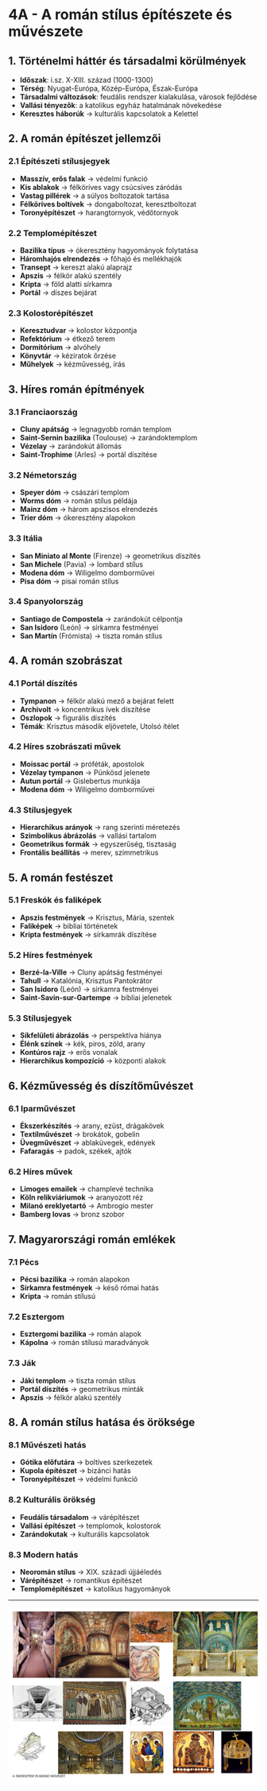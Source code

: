 # 4A - A román stílus építészete és művészete

## 1. Történelmi háttér és társadalmi körülmények
- **Időszak**: i.sz. X-XIII. század (1000-1300)
- **Térség**: Nyugat-Európa, Közép-Európa, Észak-Európa
- **Társadalmi változások**: feudális rendszer kialakulása, városok fejlődése
- **Vallási tényezők**: a katolikus egyház hatalmának növekedése
- **Keresztes háborúk** → kulturális kapcsolatok a Kelettel

## 2. A román építészet jellemzői

### 2.1 Építészeti stílusjegyek
- **Masszív, erős falak** → védelmi funkció
- **Kis ablakok** → félköríves vagy csúcsíves záródás
- **Vastag pillérek** → a súlyos boltozatok tartása
- **Félköríves boltívek** → dongaboltozat, keresztboltozat
- **Toronyépítészet** → harangtornyok, védőtornyok

### 2.2 Templomépítészet
- **Bazilika típus** → ókeresztény hagyományok folytatása
- **Háromhajós elrendezés** → főhajó és mellékhajók
- **Transept** → kereszt alakú alaprajz
- **Apszis** → félkör alakú szentély
- **Kripta** → föld alatti sírkamra
- **Portál** → díszes bejárat

### 2.3 Kolostorépítészet
- **Keresztudvar** → kolostor központja
- **Refektórium** → étkező terem
- **Dormitórium** → alvóhely
- **Könyvtár** → kéziratok őrzése
- **Műhelyek** → kézművesség, írás

## 3. Híres román építmények

### 3.1 Franciaország
- **Cluny apátság** → legnagyobb román templom
- **Saint-Sernin bazilika** (Toulouse) → zarándoktemplom
- **Vézelay** → zarándokút állomás
- **Saint-Trophime** (Arles) → portál díszítése

### 3.2 Németország
- **Speyer dóm** → császári templom
- **Worms dóm** → román stílus példája
- **Mainz dóm** → három apszisos elrendezés
- **Trier dóm** → ókeresztény alapokon

### 3.3 Itália
- **San Miniato al Monte** (Firenze) → geometrikus díszítés
- **San Michele** (Pavia) → lombard stílus
- **Modena dóm** → Wiligelmo domborművei
- **Pisa dóm** → pisai román stílus

### 3.4 Spanyolország
- **Santiago de Compostela** → zarándokút célpontja
- **San Isidoro** (León) → sírkamra festményei
- **San Martín** (Frómista) → tiszta román stílus

## 4. A román szobrászat

### 4.1 Portál díszítés
- **Tympanon** → félkör alakú mező a bejárat felett
- **Archivolt** → koncentrikus ívek díszítése
- **Oszlopok** → figurális díszítés
- **Témák**: Krisztus második eljövetele, Utolsó ítélet

### 4.2 Híres szobrászati művek
- **Moissac portál** → próféták, apostolok
- **Vézelay tympanon** → Pünkösd jelenete
- **Autun portál** → Gislebertus munkája
- **Modena dóm** → Wiligelmo domborművei

### 4.3 Stílusjegyek
- **Hierarchikus arányok** → rang szerinti méretezés
- **Szimbolikus ábrázolás** → vallási tartalom
- **Geometrikus formák** → egyszerűség, tisztaság
- **Frontális beállítás** → merev, szimmetrikus

## 5. A román festészet

### 5.1 Freskók és faliképek
- **Apszis festmények** → Krisztus, Mária, szentek
- **Faliképek** → bibliai történetek
- **Kripta festmények** → sírkamrák díszítése

### 5.2 Híres festmények
- **Berzé-la-Ville** → Cluny apátság festményei
- **Tahull** → Katalónia, Krisztus Pantokrátor
- **San Isidoro** (León) → sírkamra festményei
- **Saint-Savin-sur-Gartempe** → bibliai jelenetek

### 5.3 Stílusjegyek
- **Síkfelületi ábrázolás** → perspektíva hiánya
- **Élénk színek** → kék, piros, zöld, arany
- **Kontúros rajz** → erős vonalak
- **Hierarchikus kompozíció** → központi alakok

## 6. Kézművesség és díszítőművészet

### 6.1 Iparművészet
- **Ékszerkészítés** → arany, ezüst, drágakövek
- **Textilművészet** → brokátok, gobelin
- **Üvegművészet** → ablaküvegek, edények
- **Fafaragás** → padok, székek, ajtók

### 6.2 Híres művek
- **Limoges emailek** → champlevé technika
- **Köln relikviáriumok** → aranyozott réz
- **Milanó ereklyetartó** → Ambrogio mester
- **Bamberg lovas** → bronz szobor

## 7. Magyarországi román emlékek

### 7.1 Pécs
- **Pécsi bazilika** → román alapokon
- **Sírkamra festmények** → késő római hatás
- **Kripta** → román stílusú

### 7.2 Esztergom
- **Esztergomi bazilika** → román alapok
- **Kápolna** → román stílusú maradványok

### 7.3 Ják
- **Jáki templom** → tiszta román stílus
- **Portál díszítés** → geometrikus minták
- **Apszis** → félkör alakú szentély

## 8. A román stílus hatása és öröksége

### 8.1 Művészeti hatás
- **Gótika előfutára** → boltíves szerkezetek
- **Kupola építészet** → bizánci hatás
- **Toronyépítészet** → védelmi funkció

### 8.2 Kulturális örökség
- **Feudális társadalom** → várépítészet
- **Vallási építészet** → templomok, kolostorok
- **Zarándokutak** → kulturális kapcsolatok

### 8.3 Modern hatás
- **Neoromán stílus** → XIX. századi újjáéledés
- **Várépítészet** → romantikus építészet
- **Templomépítészet** → katolikus hagyományok

---

![Ókeresztény és bizánci művészet](../images/4_Az%20ókeresztény%20és%20bizánci%20művészet_KÉP.png)
